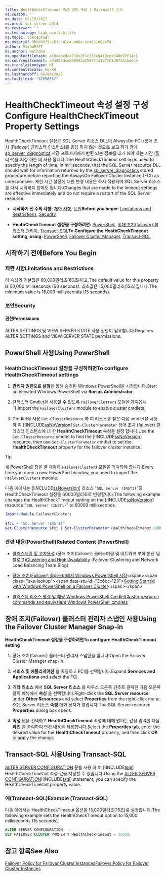 ```yaml
---
title: HealthCheckTimeout 속성 설정 구성 | Microsoft 문서
ms.custom: ''
ms.date: 06/13/2017
ms.prod: sql-server-2014
ms.reviewer: ''
ms.technology: high-availability
ms.topic: conceptual
ms.assetid: 3bbeb979-e6fc-4184-ad6e-cca62108de74
author: MashaMSFT
ms.author: mathoma
ms.openlocfilehash: a38cd6e9e4718a2f1c136e5412cde340e92f14c1
ms.sourcegitcommit: ad4d92dce894592a259721a1571b1d8736abacdb
ms.translationtype: MT
ms.contentlocale: ko-KR
ms.lasthandoff: 08/04/2020
ms.locfileid: "87650567"
---
```

# <a name="configure-healthchecktimeout-property-settings"></a><span data-ttu-id="3c6cc-102">HealthCheckTimeout 속성 설정 구성</span><span class="sxs-lookup"><span data-stu-id="3c6cc-102">Configure HealthCheckTimeout Property Settings</span></span>
  <span data-ttu-id="3c6cc-103">HealthCheckTimeout 설정은 SQL Server 리소스 DLL이 AlwaysOn FCI (장애 조치 (Failover) 클러스터 인스턴스)를 응답 하지 않는 것으로 보고 하기 전에 [sp_server_diagnostics](/sql/relational-databases/system-stored-procedures/sp-server-diagnostics-transact-sql) 저장 프로시저에서 반환 되는 정보를 대기 해야 하는 시간 (밀리초)을 지정 하는 데 사용 됩니다.</span><span class="sxs-lookup"><span data-stu-id="3c6cc-103">The HealthCheckTimeout setting is used to specify the length of time, in milliseconds, that the SQL Server resource DLL should wait for information returned by the [sp_server_diagnostics](/sql/relational-databases/system-stored-procedures/sp-server-diagnostics-transact-sql) stored procedure before reporting the AlwaysOn Failover Cluster Instance (FCI) as unresponsive.</span></span> <span data-ttu-id="3c6cc-104">제한 시간 설정에 대한 변경 내용은 즉시 적용되며 SQL Server 리소스를 다시 시작하지 않아도 됩니다.</span><span class="sxs-lookup"><span data-stu-id="3c6cc-104">Changes that are made to the timeout settings are effective immediately and do not require a restart of the SQL Server resource.</span></span>  
  
-   <span data-ttu-id="3c6cc-105">**시작하기 전 주의 사항:**  [제한 사항](#Limits), [보안](#Security)</span><span class="sxs-lookup"><span data-stu-id="3c6cc-105">**Before you begin:**  [Limitations and Restrictions](#Limits), [Security](#Security)</span></span>  
  
-   <span data-ttu-id="3c6cc-106">**HeathCheckTimeout 설정을 구성하려면:**  [PowerShell](#PowerShellProcedure), [장애 조치(failover) 클러스터 관리자](#WSFC), [Transact-SQL](#TsqlProcedure)</span><span class="sxs-lookup"><span data-stu-id="3c6cc-106">**To Configure the HeathCheckTimeout setting, using:**  [PowerShell](#PowerShellProcedure), [Failover Cluster Manager](#WSFC), [Transact-SQL](#TsqlProcedure)</span></span>  
  
##  <a name="before-you-begin"></a><a name="BeforeYouBegin"></a> <span data-ttu-id="3c6cc-107">시작하기 전에</span><span class="sxs-lookup"><span data-stu-id="3c6cc-107">Before You Begin</span></span>  
  
###  <a name="limitations-and-restrictions"></a><a name="Limits"></a> <span data-ttu-id="3c6cc-108">제한 사항</span><span class="sxs-lookup"><span data-stu-id="3c6cc-108">Limitations and Restrictions</span></span>  
 <span data-ttu-id="3c6cc-109">이 속성의 기본값은 60,000밀리초(60초)이고,</span><span class="sxs-lookup"><span data-stu-id="3c6cc-109">The default value for this property is 60,000 milliseconds (60 seconds).</span></span> <span data-ttu-id="3c6cc-110">최소값은 15,000밀리초(15초)입니다.</span><span class="sxs-lookup"><span data-stu-id="3c6cc-110">The minimum value is 15,000 milliseconds (15 seconds).</span></span>  
  
###  <a name="security"></a><a name="Security"></a> <span data-ttu-id="3c6cc-111">보안</span><span class="sxs-lookup"><span data-stu-id="3c6cc-111">Security</span></span>  
  
####  <a name="permissions"></a><a name="Permissions"></a> <span data-ttu-id="3c6cc-112">권한</span><span class="sxs-lookup"><span data-stu-id="3c6cc-112">Permissions</span></span>  
 <span data-ttu-id="3c6cc-113">ALTER SETTINGS 및 VIEW SERVER STATE 사용 권한이 필요합니다.</span><span class="sxs-lookup"><span data-stu-id="3c6cc-113">Requires ALTER SETTINGS and VIEW SERVER STATE permissions.</span></span>  
  
##  <a name="using-powershell"></a><a name="PowerShellProcedure"></a> <span data-ttu-id="3c6cc-114">PowerShell 사용</span><span class="sxs-lookup"><span data-stu-id="3c6cc-114">Using PowerShell</span></span>  
  
### <a name="to-configure-healthchecktimeout-settings"></a><span data-ttu-id="3c6cc-115">HealthCheckTimeout 설정을 구성하려면</span><span class="sxs-lookup"><span data-stu-id="3c6cc-115">To configure HealthCheckTimeout settings</span></span>  
  
1.  <span data-ttu-id="3c6cc-116">**관리자 권한으로 실행**을 통해 승격된 Windows PowerShell을 시작합니다.</span><span class="sxs-lookup"><span data-stu-id="3c6cc-116">Start an elevated Windows PowerShell via **Run as Administrator**.</span></span>  
  
2.  <span data-ttu-id="3c6cc-117">클러스터 Cmdlet을 사용할 수 있도록 `FailoverClusters` 모듈을 가져옵니다.</span><span class="sxs-lookup"><span data-stu-id="3c6cc-117">Import the `FailoverClusters` module to enable cluster cmdlets.</span></span>  
  
3.  <span data-ttu-id="3c6cc-118">Cmdlet을 사용 `Get-ClusterResource` 하 여 리소스를 찾은 다음 cmdlet을 사용 하 여 [!INCLUDE[ssNoVersion](../../../includes/ssnoversion-md.md)] `Set-ClusterParameter` 장애 조치 (failover) 클러스터 인스턴스에 대 한 **HealthCheckTimeout** 속성을 설정 합니다.</span><span class="sxs-lookup"><span data-stu-id="3c6cc-118">Use the `Get-ClusterResource` cmdlet to find the [!INCLUDE[ssNoVersion](../../../includes/ssnoversion-md.md)] resource, then use `Set-ClusterParameter` cmdlet to set the **HealthCheckTimeout** property for the failover cluster instance.</span></span>  
  
> [!TIP]  
>  <span data-ttu-id="3c6cc-119">새 PowerShell 창을 열 때마다 `FailoverClusters` 모듈을 가져와야 합니다.</span><span class="sxs-lookup"><span data-stu-id="3c6cc-119">Every time you open a new PowerShell window, you need to import the `FailoverClusters` module.</span></span>  

 <span data-ttu-id="3c6cc-120">다음 예에서는 [!INCLUDE[ssNoVersion](../../../includes/ssnoversion-md.md)] 리소스 "`SQL Server (INST1)`"의 HealthCheckTimeout 설정을 60000밀리초로 번경합니다.</span><span class="sxs-lookup"><span data-stu-id="3c6cc-120">The following example changes the HealthCheckTimeout setting on the [!INCLUDE[ssNoVersion](../../../includes/ssnoversion-md.md)] resource "`SQL Server (INST1)`" to 60000 milliseconds.</span></span>  
  
```powershell  
Import-Module FailoverClusters  
  
$fci = "SQL Server (INST1)"  
Get-ClusterResource $fci | Set-ClusterParameter HealthCheckTimeout 60000  
```  
  
### <a name="related-content-powershell"></a><span data-ttu-id="3c6cc-121">관련 내용(PowerShell)</span><span class="sxs-lookup"><span data-stu-id="3c6cc-121">Related Content (PowerShell)</span></span>  
  
-   <span data-ttu-id="3c6cc-122">[클러스터링 및 고가용성](https://techcommunity.microsoft.com/t5/failover-clustering/bg-p/FailoverClustering) (장애 조치(failover) 클러스터링 및 네트워크 부하 분산 팀 블로그)</span><span class="sxs-lookup"><span data-stu-id="3c6cc-122">[Clustering and High-Availability](https://techcommunity.microsoft.com/t5/failover-clustering/bg-p/FailoverClustering) (Failover Clustering and Network Load Balancing Team Blog)</span></span>  
  
-   <span data-ttu-id="3c6cc-123">[장애 조치(Failover) 클러스터에서 Windows PowerShell 시작](https://technet.microsoft.com/library/ee619762\(WS.10\).aspx)</span><span class="sxs-lookup"><span data-stu-id="3c6cc-123">[Getting Started with Windows PowerShell on a Failover Cluster](https://technet.microsoft.com/library/ee619762\(WS.10\).aspx)</span></span>  
  
-   [<span data-ttu-id="3c6cc-124">클러스터 리소스 명령 및 해당 Windows PowerShell Cmdlet</span><span class="sxs-lookup"><span data-stu-id="3c6cc-124">Cluster resource commands and equivalent Windows PowerShell cmdlets</span></span>](https://msdn.microsoft.com/library/ee619744.aspx#BKMK_resource)  
  
##  <a name="using-the-failover-cluster-manager-snap-in"></a><a name="WSFC"></a> <span data-ttu-id="3c6cc-125">장애 조치(Failover) 클러스터 관리자 스냅인 사용</span><span class="sxs-lookup"><span data-stu-id="3c6cc-125">Using the Failover Cluster Manager Snap-in</span></span>  
 <span data-ttu-id="3c6cc-126">**HealthCheckTimeout 설정을 구성하려면**</span><span class="sxs-lookup"><span data-stu-id="3c6cc-126">**To configure HealthCheckTimeout setting**</span></span>  
  
1.  <span data-ttu-id="3c6cc-127">장애 조치(failover) 클러스터 관리자 스냅인을 엽니다.</span><span class="sxs-lookup"><span data-stu-id="3c6cc-127">Open the Failover Cluster Manager snap-in.</span></span>  
  
2.  <span data-ttu-id="3c6cc-128">**서비스 및 애플리케이션** 을 확장하고 FCI를 선택합니다.</span><span class="sxs-lookup"><span data-stu-id="3c6cc-128">Expand **Services and Applications** and select the FCI.</span></span>  
  
3.  <span data-ttu-id="3c6cc-129">**기타 리소스** 에서 **SQL Server 리소스** 를 마우스 오른쪽 단추로 클릭한 다음 오른쪽 클릭 메뉴에서 **속성** 을 선택합니다.</span><span class="sxs-lookup"><span data-stu-id="3c6cc-129">Right-click the **SQL Server resource** under **Other Resources** and select **Properties** from the right-click menu.</span></span> <span data-ttu-id="3c6cc-130">SQL Server 리소스 **속성** 대화 상자가 열립니다.</span><span class="sxs-lookup"><span data-stu-id="3c6cc-130">The SQL Server resource **Properties** dialog box opens.</span></span>  
  
4.  <span data-ttu-id="3c6cc-131">**속성** 탭을 선택하고 **HealthCheckTimeout** 속성에 대해 원하는 값을 입력한 다음 **확인** 을 클릭하여 변경 내용을 적용합니다.</span><span class="sxs-lookup"><span data-stu-id="3c6cc-131">Select the **Properties** tab, enter the desired value for the **HealthCheckTimeout** property, and then click **OK** to apply the change.</span></span>  
  
##  <a name="using-transact-sql"></a><a name="TsqlProcedure"></a> <span data-ttu-id="3c6cc-132">Transact-SQL 사용</span><span class="sxs-lookup"><span data-stu-id="3c6cc-132">Using Transact-SQL</span></span>  
 <span data-ttu-id="3c6cc-133">[ALTER SERVER CONFIGURATION](/sql/t-sql/statements/alter-server-configuration-transact-sql) 문을 사용 하 여 [!INCLUDE[tsql](../../../includes/tsql-md.md)] HealthCheckTimeOut 속성 값을 지정할 수 있습니다.</span><span class="sxs-lookup"><span data-stu-id="3c6cc-133">Using the [ALTER SERVER CONFIGURATION](/sql/t-sql/statements/alter-server-configuration-transact-sql)[!INCLUDE[tsql](../../../includes/tsql-md.md)] statement, you can specify the HealthCheckTimeOut property value.</span></span>  
  
###  <a name="example-transact-sql"></a><a name="TsqlExample"></a> <span data-ttu-id="3c6cc-134">예(Transact-SQL)</span><span class="sxs-lookup"><span data-stu-id="3c6cc-134">Example (Transact-SQL)</span></span>  
 <span data-ttu-id="3c6cc-135">다음 예에서는 HealthCheckTimeout 옵션을 15,000밀리초(15초)로 설정합니다.</span><span class="sxs-lookup"><span data-stu-id="3c6cc-135">The following example sets the HealthCheckTimeout option to 15,000 milliseconds (15 seconds).</span></span>  
  
```sql
ALTER SERVER CONFIGURATION   
SET FAILOVER CLUSTER PROPERTY HealthCheckTimeout = 15000;  
```  
  
## <a name="see-also"></a><span data-ttu-id="3c6cc-136">참고 항목</span><span class="sxs-lookup"><span data-stu-id="3c6cc-136">See Also</span></span>  
 [<span data-ttu-id="3c6cc-137">Failover Policy for Failover Cluster Instances</span><span class="sxs-lookup"><span data-stu-id="3c6cc-137">Failover Policy for Failover Cluster Instances</span></span>](failover-policy-for-failover-cluster-instances.md)  
